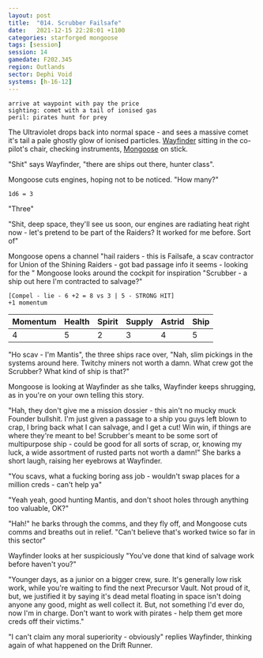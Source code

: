 ```yaml
---
layout: post
title:  "014. Scrubber Failsafe"
date:   2021-12-15 22:28:01 +1100
categories: starforged mongoose
tags: [session]
session: 14
gamedate: F202.345
region: Outlands
sector: Dephi Void
systems: [h-16-12]
---
```


```
arrive at waypoint with pay the price
sighting: comet with a tail of ionised gas
peril: pirates hunt for prey
```

The Ultraviolet drops back into normal space - and sees a massive comet it's tail a pale ghostly glow of ionised particles. [Wayfinder](/npcs/wayfinder) sitting in the co-pilot's chair, checking instruments, [Mongoose](/mongoose) on stick.

"Shit" says Wayfinder, "there are ships out there, hunter class".

Mongoose cuts engines, hoping not to be noticed. "How many?"

`1d6 = 3`

"Three"

"Shit, deep space, they'll see us soon, our engines are radiating heat right now - let's pretend to be part of the Raiders? It worked for me before. Sort of"

Mongoose opens a channel "hail raiders - this is Failsafe, a scav contractor for Union of the Shining Raiders - got bad passage info it seems - looking for the " Mongoose looks around the cockpit for inspiration "Scrubber - a ship out here I'm contracted to salvage?"

`[Compel - lie - 6 +2 = 8 vs 3 | 5 - STRONG HIT]`  
`+1 momentum`

Momentum | Health | Spirit | Supply | Astrid | Ship
--------|--------|--------|--------|--------|-----
4 | 5 | 2 | 3 | 4 | 5

"Ho scav - I'm Mantis", the three ships race over, "Nah, slim pickings in the systems around here. Twitchy miners not worth a damn. What crew got the Scrubber? What kind of ship is that?"

Mongoose is looking at Wayfinder as she talks, Wayfinder keeps shrugging, as in you're on your own telling this story.

"Hah, they don't give me a mission dossier - this ain't no mucky muck Founder bullshit. I'm just given a passage to a ship you guys left blown to crap, I bring back what I can salvage, and I get a cut! Win win, if things are where they're meant to be! Scrubber's meant to be some sort of multipurpose ship - could be good for all sorts of scrap, or, knowing my luck, a wide assortment of rusted parts not worth a damn!" She barks a short laugh, raising her eyebrows at Wayfinder.

"You scavs, what a fucking boring ass job - wouldn't swap places for a million creds - can't help ya"

"Yeah yeah, good hunting Mantis, and don't shoot holes through anything too valuable, OK?"

"Hah!" he barks through the comms, and they fly off, and Mongoose cuts comms and breaths out in relief. "Can't believe that's worked twice so far in this sector"

Wayfinder looks at her suspiciously "You've done that kind of salvage work before haven't you?"

"Younger days, as a junior on a bigger crew, sure. It's generally low risk work, while you're waiting to find the next Precursor Vault. Not proud of it, but, we justified it by saying it's dead metal floating in space isn't doing anyone any good, might as well collect it. But, not something I'd ever do, now I'm in charge. Don't want to work with pirates - help them get more creds off their victims."

"I can't claim any moral superiority - obviously" replies Wayfinder, thinking again of what happened on the Drift Runner.
